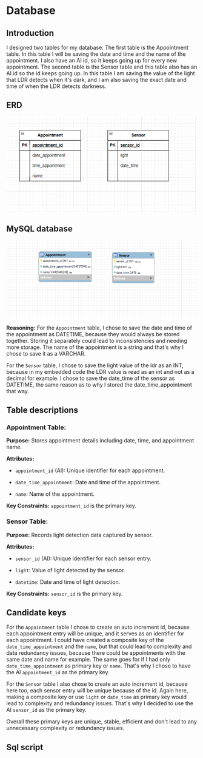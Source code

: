 # Database

## Introduction 
I designed two tables for my database. The first table is the Appointment table. In this table I will be saving the date and
time and the name of the appointment. I also have an AI id, so it keeps going up for every new appointment. The second table
is the Sensor table and this table also has an AI id so the id keeps going up. In this table I am saving the value of 
the light that LDR detects when it's dark, and I am also saving the exact date and time of when the LDR detects
darkness.

## ERD

![uml-diagram](../assets/appointments_erd.png)

## MySQL database
![database-diagram](../assets/appointments_database.png)

**Reasoning:**
For the `Appointment` table, I chose to save the date and time of the appointment as DATETIME, because they would 
always be stored together. Storing it separately could lead to inconsistencies and needing more storage. The name of the
appointment is a string and that's why I chose to save it as a VARCHAR.

For the `Sensor` table, I chose to save the light value of the ldr as an INT, because in my embedded code the LDR value 
is read as an int and not as a decimal for example. I chose to save the date_time of the sensor as DATETIME, the same 
reason as to why I stored the date_time_appointment that way.

## Table descriptions

### Appointment Table:

**Purpose:** Stores appointment details including date, time, and appointment name.

**Attributes:**

- `appointment_id` (AI): Unique identifier for each appointment.

- `date_time_appointment`: Date and time of the appointment.

- `name`: Name of the appointment.
 
**Key Constraints:** `appointment_id` is the primary key.

### Sensor Table:

**Purpose:** Records light detection data captured by sensor.

**Attributes:**

- `sensor_id` (AI): Unique identifier for each sensor entry.

- `light`: Value of light detected by the sensor.

- `datetime`: Date and time of light detection.

**Key Constraints:** `sensor_id` is the primary key.

## Candidate keys

For the `Appointment` table I chose to create an auto increment id, because each appointment entry will be unique, and it 
serves as an identifier for each appointment. I could have created a composite key of the `date_time_appointment` and the
`name`, but that could lead to complexity and data redundancy issues, because there could be appointments with the same 
date and name for example. The same goes for if I had only `date_time_appointment` as primary key or `name`. That's why
I chose to have the AI `appointment_id` as the primary key. 

For the `Sensor` table I also chose to create an auto increment id, because here too, each sensor entry will be unique
because of the id. Again here, making a composite key or use `light` or `date_time` as primary key would lead to complexity
and redundancy issues. That's why I decided to use the AI `sensor_id` as the primary key.

Overall these primary keys are unique, stable, efficient and don't lead to any unnecessary complexity or redundancy issues.

## Sql script

